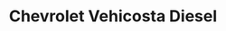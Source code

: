 ---
title: "Chevrolet Vehicosta Diesel"
url: /barranquilla/chevrolet-vehicosta-diesel/
shop: coche
---